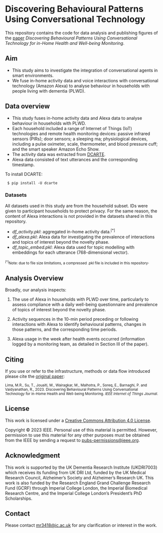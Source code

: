 # Discovering Behavioural Patterns Using Conversational Technology
This repository contains the code for data analysis and publishing figures of the [paper](https://ieeexplore.ieee.org/document/10168160) _Discovering Behavioural Patterns Using Conversational Technology for in-Home Health and Well-being Monitoring_. 

## Aim
- This study aims to investigate the integration of conversational agents in smart environments. 
- We fuse in-home activity data and voice interactions with conversational technology (Amazon Alexa) to analyse behaviour in households with people living with dementia (PLWD). 

## Data overview
- This study fuses in-home activity data and Alexa data to analyse behaviour in households with PLWD.
- Each household included a range of Internet of Things (IoT) technologies and remote health monitoring devices: passive infrared sensors (PIRs); door sensors; a sleeping
ma; physiological devices, including a pulse oximeter, scale, thermometer, and blood pressure cuff; and the smart speaker Amazon Echo Show.
- The activity data was extracted from [DCARTE](https://github.com/esoreq/dcarte).
- Alexa data consisted of text utterances and the corresponding timestamp.

To install DCARTE:
```
 $ pip install -U dcarte
```

### Datasets
All datasets used in this study are from the household subset. IDs were given to participant households to protect privacy. For the same reason, the content of Alexa interactions is not provided in the datasets shared in this repository.

- _df_activity.pkl_: aggregated in-home activity data.<sup>[*]</sup>
- _df_alexa.pkl_: Alexa data for investigating the prevalence of interactions and topics of interest beyond the novelty phase.
- _df_topic_embed.pkl_: Alexa data used for topic modelling with embeddings for each utterance (768-dimensional vector).  

<sub><sup>[*]</sup>Note: due to file size limitations, a compressed .pkl file is included in this repository</sub>.

## Analysis Overview
Broadly, our analysis inspects: 

1. The use of Alexa in households with PLWD over time, particularly to assess compliance with a daily well-being questionnaire and prevalence of topics of interest beyond the novelty phase.

2. Activity sequences in the 10-min period preceding or following interactions with Alexa to identify behavioural patterns, changes in those patterns, and the corresponding time periods.

3. Alexa usage in the week after health events occurred (information logged by a monitoring team, as detailed in Section III of the paper).

## Citing 

If you use or refer to the infrastructure, methods or data flow introduced please cite the [original paper](https://ieeexplore.ieee.org/document/10168160):

<sub>Lima, M.R., Su, T., Jouaiti, M., Wairagkar, M., Malhotra, P., Soreq, E., Barnaghi, P. and Vaidyanathan, R., 2023. Discovering Behavioural Patterns Using Conversational Technology for in-Home Health and Well-being Monitoring. _IEEE Internet of Things Journal_.</sub>

## License
This work is licensed under a [Creative Commons Attribution 4.0 License]( https://creativecommons.org/licenses/by/4.0/). 

Copyright © 2023 IEEE. Personal use of this material is permitted. However, permission to use this material for any other purposes must be obtained from the IEEE by sending a request to
pubs-permissions@ieee.org.

## Acknowledgment
This work is supported by the UK Dementia Research Institute (UKDRI7003) which receives its funding from UK DRI Ltd, funded by the UK Medical Research Council, Alzheimer’s Society and Alzheimer’s Research UK. This work is also funded by the Research England Grand Challenge Research Fund (GCRF) through Imperial College London, the Imperial Biomedical Research Centre, and the Imperial College London’s President’s PhD Scholarships. 

## Contact
Please contact mr3418@ic.ac.uk for any clarification or interest in the work. 
